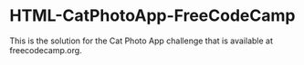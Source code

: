 # HTML-CatPhotoApp-FreeCodeCamp

This is the solution for the Cat Photo App challenge that is available at freecodecamp.org.
